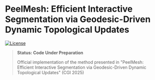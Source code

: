 # PeelMesh: Efficient Interactive Segmentation via Geodesic-Driven Dynamic Topological Updates

[![License](https://img.shields.io/badge/License-MIT-blue.svg)](https://opensource.org/licenses/MIT)

> **Status: Code Under Preparation**
>
> Official implementation of the method presented in "PeelMesh: Efficient Interactive Segmentation via Geodesic-Driven Dynamic Topological Updates" (CGI 2025)
>
